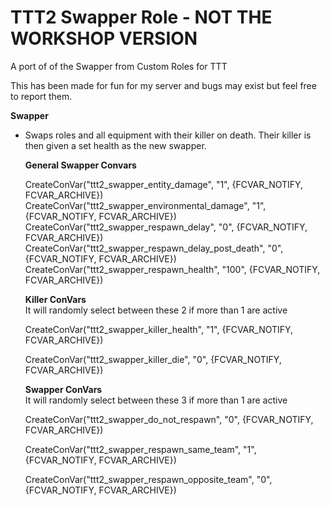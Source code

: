 # TTT2 Swapper Role - NOT THE WORKSHOP VERSION
A port of of the Swapper from Custom Roles for TTT

This has been made for fun for my server and bugs may exist but feel free to report them.

**Swapper** 
- Swaps roles and all equipment with their killer on death. Their killer is then given a set health as the new swapper.

  **General Swapper Convars**
  
	CreateConVar("ttt2_swapper_entity_damage", "1", {FCVAR_NOTIFY, FCVAR_ARCHIVE})
	CreateConVar("ttt2_swapper_environmental_damage", "1", {FCVAR_NOTIFY, FCVAR_ARCHIVE})
	CreateConVar("ttt2_swapper_respawn_delay", "0", {FCVAR_NOTIFY, FCVAR_ARCHIVE})
	CreateConVar("ttt2_swapper_respawn_delay_post_death", "0", {FCVAR_NOTIFY, FCVAR_ARCHIVE})
	CreateConVar("ttt2_swapper_respawn_health", "100", {FCVAR_NOTIFY, FCVAR_ARCHIVE})

	**Killer ConVars**  
	It will randomly select between these 2 if more than 1 are active
	
	CreateConVar("ttt2_swapper_killer_health", "1", {FCVAR_NOTIFY, FCVAR_ARCHIVE})
	
	CreateConVar("ttt2_swapper_killer_die", "0", {FCVAR_NOTIFY, FCVAR_ARCHIVE})

	**Swapper ConVars**  
	It will randomly select between these 3 if more than 1 are active
	
	CreateConVar("ttt2_swapper_do_not_respawn", "0", {FCVAR_NOTIFY, FCVAR_ARCHIVE})
	
	CreateConVar("ttt2_swapper_respawn_same_team", "1", {FCVAR_NOTIFY, FCVAR_ARCHIVE})
	
	CreateConVar("ttt2_swapper_respawn_opposite_team", "0", {FCVAR_NOTIFY, FCVAR_ARCHIVE})
